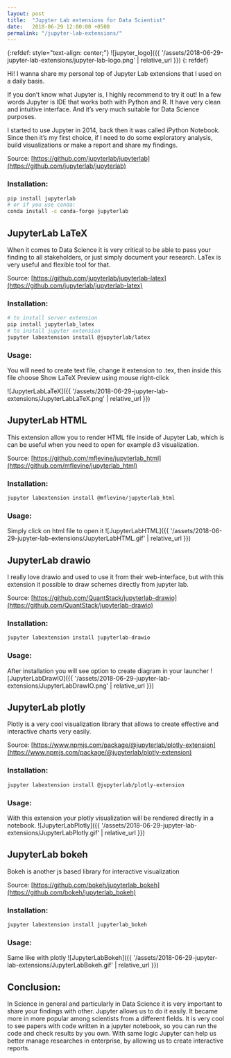 ```yaml
---
layout: post
title:  "Jupyter Lab extensions for Data Scientist"
date:   2018-06-29 12:00:00 +0500
permalink: "/jupyter-lab-extensions/"
---
```


{:refdef: style="text-align: center;"}
![jupyter_logo]({{ '/assets/2018-06-29-jupyter-lab-extensions/jupyter-lab-logo.png' | relative_url }})
{: refdef}




Hi! I wanna share my personal top of Jupyter Lab extensions that I used on a daily basis.

If you don’t know what Jupyter is, I highly recommend to try it out! In a few words Jupyter is IDE that works both with Python and R. It have very clean and intuitive interface. And it’s very much suitable for Data Science purposes.

I started to use Jupyter in 2014, back then it was called iPython Notebook. Since then it’s my first choice, if I need to do some exploratory analysis, build visualizations or make a report and share my findings.

Source: [https://github.com/jupyterlab/jupyterlab](https://github.com/jupyterlab/jupyterlab)

### Installation:

```bash
pip install jupyterlab
# or if you use conda:
conda install -c conda-forge jupyterlab
```

## JupyterLab LaTeX

When it comes to Data Science it is very critical to be able to pass your finding to all stakeholders, or just simply document your research. LaTex is very useful and flexible tool for that.

Source: [https://github.com/jupyterlab/jupyterlab-latex](https://github.com/jupyterlab/jupyterlab-latex)

### Installation:
```bash
# to install server extension
pip install jupyterlab_latex
# to install jupyter extension
jupyter labextension install @jupyterlab/latex
```
### Usage:

You will need to create text file, change it extension to .tex, then inside this file choose Show LaTeX Preview using mouse right-click

![JupyterLabLaTeX]({{ '/assets/2018-06-29-jupyter-lab-extensions/JupyterLabLaTeX.png' | relative_url }})

## JupyterLab HTML

This extension allow you to render HTML file inside of Jupyter Lab, which is can be useful when you need to open for example d3 visualization.

Source: [https://github.com/mflevine/jupyterlab_html](https://github.com/mflevine/jupyterlab_html)

### Installation:
```bash
jupyter labextension install @mflevine/jupyterlab_html
```
### Usage:

Simply click on html file to open it
![JupyterLabHTML]({{ '/assets/2018-06-29-jupyter-lab-extensions/JupyterLabHTML.gif' | relative_url }})

## JupyterLab drawio

I really love drawio and used to use it from their web-interface, but with this extension it possible to draw schemes directly from jupyter lab.

Source: [https://github.com/QuantStack/jupyterlab-drawio](https://github.com/QuantStack/jupyterlab-drawio)
### Installation:
```bash
jupyter labextension install jupyterlab-drawio
```

### Usage:

After installation you will see option to create diagram in your launcher
![JupyterLabDrawIO]({{ '/assets/2018-06-29-jupyter-lab-extensions/JupyterLabDrawIO.png' | relative_url }})

## JupyterLab plotly

Plotly is a very cool visualization library that allows to create effective and interactive charts very easily.

Source: [https://www.npmjs.com/package/@jupyterlab/plotly-extension](https://www.npmjs.com/package/@jupyterlab/plotly-extension)
### Installation:
```bash
jupyter labextension install @jupyterlab/plotly-extension
```
### Usage:

With this extension your plotly visualization will be rendered directly in a notebook.
![JupyterLabPlotly]({{ '/assets/2018-06-29-jupyter-lab-extensions/JupyterLabPlotly.gif' | relative_url }})

## JupyterLab bokeh

Bokeh is another js based library for interactive visualization

Source: [https://github.com/bokeh/jupyterlab_bokeh](https://github.com/bokeh/jupyterlab_bokeh)
### Installation:
```bash
jupyter labextension install jupyterlab_bokeh
```

### Usage:
Same like with plotly
![JupyterLabBokeh]({{ '/assets/2018-06-29-jupyter-lab-extensions/JupyterLabBokeh.gif' | relative_url }})

## Conclusion:

In Science in general and particularly in Data Science it is very important to share your findings with other. Jupyter allows us to do it easily. It became more in more popular among scientists from a different fields. It is very cool to see papers with code written in a jupyter notebook, so you can run the code and check results by you own.
With same logic Jupyter can help us better manage researches in enterprise, by allowing us to create interactive reports.

